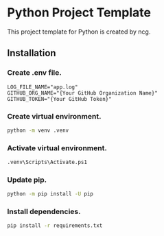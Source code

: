 # Python Project Template

This project template for Python is created by ncg.

## Installation

### Create .env file.
```
LOG_FILE_NAME="app.log"
GITHUB_ORG_NAME="{Your GitHub Organization Name}"
GITHUB_TOKEN="{Your GitHub Token}"
```

### Create virtual environment.
```bash
python -m venv .venv
```

### Activate virtual environment.
```bash
.venv\Scripts\Activate.ps1
```

### Update pip.
```bash
python -m pip install -U pip
```

### Install dependencies.
```bash
pip install -r requirements.txt
```